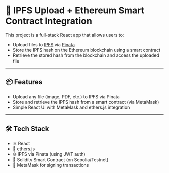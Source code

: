 # 🧠 IPFS Upload + Ethereum Smart Contract Integration

This project is a full-stack React app that allows users to:
- Upload files to [IPFS](https://ipfs.tech) via [Pinata](https://www.pinata.cloud/)
- Store the IPFS hash on the Ethereum blockchain using a smart contract
- Retrieve the stored hash from the blockchain and access the uploaded file

---

## 📦 Features

- Upload any file (image, PDF, etc.) to IPFS via Pinata
- Store and retrieve the IPFS hash from a smart contract (via MetaMask)
- Simple React UI with MetaMask and ethers.js integration

---

## 🛠 Tech Stack

- ⚛️ React
- 📡 ethers.js
- 🌐 IPFS via Pinata (using JWT auth)
- 🧠 Solidity Smart Contract (on Sepolia/Testnet)
- 🔐 MetaMask for signing transactions
